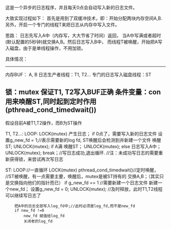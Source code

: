 这是一个异步的日志程序，并且每天0点会自动写入新的日志文件。

大致实现过程如下：
首先是用到了双缓冲技术，即：开始分配两块内存空间A,B.
另外，开启一个专门的线程T来把日志从内存中写入文件。

思路：
日志先写入A中（内存写，大大节省了时间）返回，
当A中写满或者超时(默认配置的5秒钟)就交换A,B。然后日志写入B中，
而线程T被唤醒，开始把A写入磁盘，由于是单线程操作，不用加锁。


具体情况：

--------------------------------------------------------------
内存BUF： A, B
日志生产者线程：T1, T2...
专门的日志写入磁盘线程：ST

锁：mutex 保证T1, T2写入BUF正确
条件变量：con 用来唤醒ST,同时起到定时作用(pthread_cond_timedwait())
--------------------------------------------------------------

假设目前A被T1,T2操作，而B为ST操作

T1, T2...:
	LOOP:
		LOCK(mutex)
		产生日志；
		if 0点了，需要写入新的日志文件
			设置g_new_fd = 1;//表示需要新的log fd, ST唤醒后会检测到并新建一个文件
			唤醒ST;
			UNLOCK(mutex);
		if A满
			唤醒ST；
			UNLOCK(mutex);
		else 
			日志写入A中；
			UNLOCK(mutex);
			break；//写日志成功,退出循环.
	//注：未成功写日志的需要重新获得锁，来尝试再次写日志


ST:
	LOOP://一直循环
		LOCK(mutex)
		pthread_cond_timedwait()//定时唤醒，
		//ST被唤醒，有一点需要主要，唤醒后，mutex是被ST持有的
		交换A,B；（其实只是交换指向他们的指针而已）
		if g_new_fd == 1 //需要新建一个日志文件
			新建一个new_fd；
			设置g_new_fd = 0;
		UNLOCK(mutex); //及时释放，此时T1,T2线程可以继续写日志了

		把A中的日志全部写入log_fd中;//此时必须是log_fd,而不是new_fd
		if new_fd !=0
			new_fd 赋值给log_fd
			关闭老的log_fd
		







